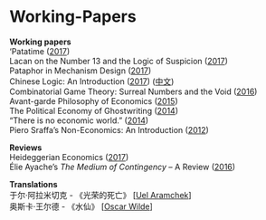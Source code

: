 # Working-Papers

<b>Working papers</b>
<br>‘Patatime (<a href="https://github.com/gjoncas/Working-Papers/blob/master/patatime.pdf">2017</a>)
<br>Lacan on the Number 13 and the Logic of Suspicion (<a href="https://github.com/gjoncas/Working-Papers/blob/master/thirteen.pdf">2017</a>)
<br>Pataphor in Mechanism Design (<a href="https://github.com/gjoncas/Working-Papers/blob/master/pataphor.pdf">2017</a>)
<br>Chinese Logic: An Introduction (<a href="https://github.com/gjoncas/Working-Papers/blob/master/chinese%20logic.pdf">2017</a>) (<a href="https://github.com/gjoncas/Working-Papers/blob/master/%E4%B8%AD%E5%9B%BD%E9%80%BB%E8%BE%91.pdf">中文</a>)
<br>Combinatorial Game Theory: Surreal Numbers and the Void (<a href="https://github.com/gjoncas/Working-Papers/blob/master/combinatorial%20games.pdf">2016</a>)
<br>Avant-garde Philosophy of Economics (<a href="https://github.com/gjoncas/Working-Papers/blob/master/avant-garde.pdf">2015</a>)
<br>The Political Economy of Ghostwriting (<a href="https://github.com/gjoncas/Working-Papers/blob/master/ghostwriting.pdf">2014</a>)
<br>“There is no economic world.” (<a href="https://github.com/gjoncas/Working-Papers/blob/master/no%20economic%20world.pdf">2014</a>)
<br>Piero Sraffa’s Non-Economics: An Introduction (<a href="https://github.com/gjoncas/Working-Papers/blob/master/sraffa.pdf">2012</a>)

<b>Reviews</b>
<br>Heideggerian Economics (<a href="https://github.com/gjoncas/Working-Papers/blob/master/heidegger.pdf">2017</a>)
<br>Élie Ayache’s <em>The Medium of Contingency</em> – A Review (<a href="https://github.com/gjoncas/Working-Papers/blob/master/ayache%20review.pdf">2016</a>)

<b>Translations</b>
<br>于尔·阿拉米切克 - 《光荣的死亡</a>》 [<a href="https://github.com/gjoncas/Working-Papers/blob/master/%E5%85%89%E8%8D%A3%E7%9A%84%E6%AD%BB%E4%BA%A1.pdf">Uel Aramchek</a>]
<br>奥斯卡·王尔德 - 《水仙》 [<a href="https://github.com/gjoncas/Working-Papers/blob/master/%E6%B0%B4%E4%BB%99.pdf">Oscar Wilde</a>]
